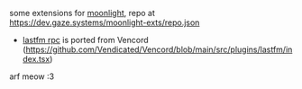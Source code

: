 some extensions for [moonlight](https://moonlight-mod.github.io/), repo at https://dev.gaze.systems/moonlight-exts/repo.json

- [lastfm rpc](/src/lastFmRpc) is ported from Vencord (https://github.com/Vendicated/Vencord/blob/main/src/plugins/lastfm/index.tsx)

arf meow :3
